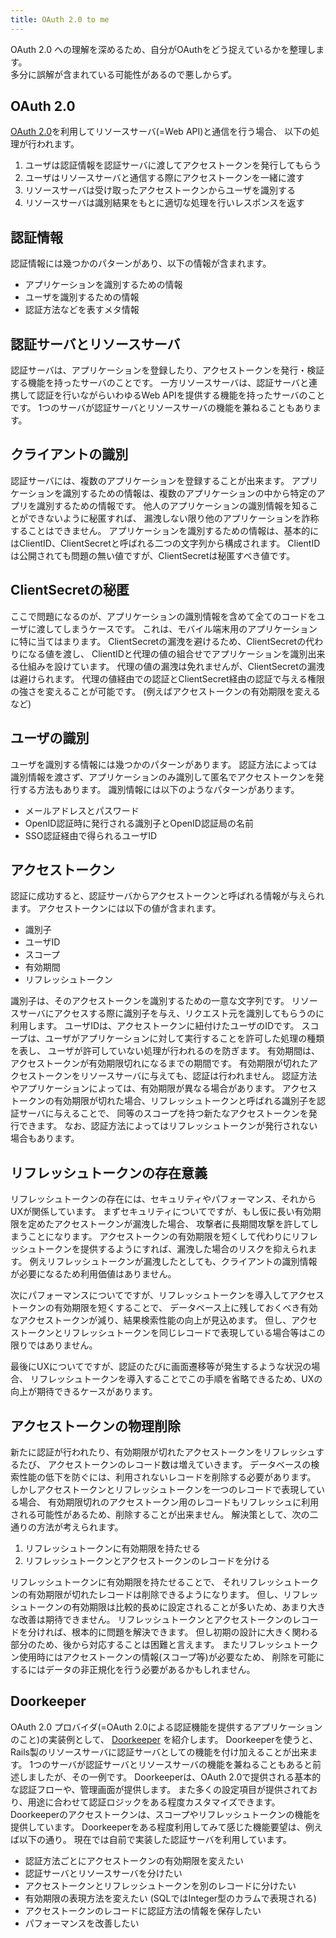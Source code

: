 ```yaml
---
title: OAuth 2.0 to me
---
```


OAuth 2.0 への理解を深めるため、自分がOAuthをどう捉えているかを整理します。  
多分に誤解が含まれている可能性があるので悪しからず。

## OAuth 2.0
[OAuth 2.0](http://tools.ietf.org/html/rfc6749)を利用してリソースサーバ(=Web API)と通信を行う場合、
以下の処理が行われます。

1. ユーザは認証情報を認証サーバに渡してアクセストークンを発行してもらう
2. ユーザはリソースサーバと通信する際にアクセストークンを一緒に渡す
3. リソースサーバは受け取ったアクセストークンからユーザを識別する
4. リソースサーバは識別結果をもとに適切な処理を行いレスポンスを返す

## 認証情報
認証情報には幾つかのパターンがあり、以下の情報が含まれます。

* アプリケーションを識別するための情報
* ユーザを識別するための情報
* 認証方法などを表すメタ情報

## 認証サーバとリソースサーバ
認証サーバは、アプリケーションを登録したり、アクセストークンを発行・検証する機能を持ったサーバのことです。
一方リソースサーバは、認証サーバと連携して認証を行いながらいわゆるWeb APIを提供する機能を持ったサーバのことです。
1つのサーバが認証サーバとリソースサーバの機能を兼ねることもあります。

## クライアントの識別
認証サーバには、複数のアプリケーションを登録することが出来ます。
アプリケーションを識別するための情報は、複数のアプリケーションの中から特定のアプリを識別するための情報です。
他人のアプリケーションの識別情報を知ることができないように秘匿すれば、
漏洩しない限り他のアプリケーションを詐称することはできません。
アプリケーションを識別するための情報は、基本的にはClientID、ClientSecretと呼ばれる二つの文字列から構成されます。
ClientIDは公開されても問題の無い値ですが、ClientSecretは秘匿すべき値です。

## ClientSecretの秘匿
ここで問題になるのが、アプリケーションの識別情報を含めて全てのコードをユーザに渡してしまうケースです。
これは、モバイル端末用のアプリケーションに特に当てはまります。
ClientSecretの漏洩を避けるため、ClientSecretの代わりになる値を渡し、
ClientIDと代理の値の組合せでアプリケーションを識別出来る仕組みを設けています。
代理の値の漏洩は免れませんが、ClientSecretの漏洩は避けられます。
代理の値経由での認証とClientSecret経由の認証で与える権限の強さを変えることが可能です。
(例えばアクセストークンの有効期限を変えるなど)

## ユーザの識別
ユーザを識別する情報には幾つかのパターンがあります。
認証方法によっては識別情報を渡さず、アプリケーションのみ識別して匿名でアクセストークンを発行する方法もあります。
識別情報には以下のようなパターンがあります。

 * メールアドレスとパスワード
 * OpenID認証時に発行される識別子とOpenID認証局の名前
 * SSO認証経由で得られるユーザID

## アクセストークン
認証に成功すると、認証サーバからアクセストークンと呼ばれる情報が与えられます。
アクセストークンには以下の値が含まれます。

* 識別子
* ユーザID
* スコープ
* 有効期間
* リフレッシュトークン

識別子は、そのアクセストークンを識別するための一意な文字列です。
リソースサーバにアクセスする際に識別子を与え、リクエスト元を識別してもらうのに利用します。
ユーザIDは、アクセストークンに紐付けたユーザのIDです。
スコープは、ユーザがアプリケーションに対して実行することを許可した処理の種類を表し、
ユーザが許可していない処理が行われるのを防ぎます。
有効期間は、アクセストークンが有効期限切れになるまでの期間です。
有効期限が切れたアクセストークンをリソースサーバに与えても、認証は行われません。
認証方法やアプリケーションによっては、有効期限が異なる場合があります。
アクセストークンの有効期限が切れた場合、リフレッシュトークンと呼ばれる識別子を認証サーバに与えることで、
同等のスコープを持つ新たなアクセストークンを発行できます。
なお、認証方法によってはリフレッシュトークンが発行されない場合もあります。

## リフレッシュトークンの存在意義
リフレッシュトークンの存在には、セキュリティやパフォーマンス、それからUXが関係しています。
まずセキュリティについてですが、もし仮に長い有効期限を定めたアクセストークンが漏洩した場合、
攻撃者に長期間攻撃を許してしまうことになります。
アクセストークンの有効期限を短くして代わりにリフレッシュトークンを提供するようにすれば、漏洩した場合のリスクを抑えられます。
例えリフレッシュトークンが漏洩したとしても、クライアントの識別情報が必要になるため利用価値はありません。

次にパフォーマンスについてですが、リフレッシュトークンを導入してアクセストークンの有効期限を短くすることで、
データベース上に残しておくべき有効なアクセストークンが減り、結果検索性能の向上が見込めます。
但し、アクセストークンとリフレッシュトークンを同じレコードで表現している場合等はこの限りではありません。

最後にUXについてですが、認証のたびに画面遷移等が発生するような状況の場合、
リフレッシュトークンを導入することでこの手順を省略できるため、UXの向上が期待できるケースがあります。

## アクセストークンの物理削除
新たに認証が行われたり、有効期限が切れたアクセストークンをリフレッシュするたび、
アクセストークンのレコード数は増えていきます。
データベースの検索性能の低下を防ぐには、利用されないレコードを削除する必要があります。
しかしアクセストークンとリフレッシュトークンを一つのレコードで表現している場合、
有効期限切れのアクセストークン用のレコードもリフレッシュに利用される可能性があるため、削除することが出来ません。
解決策として、次の二通りの方法が考えられます。

1. リフレッシュトークンに有効期限を持たせる
2. リフレッシュトークンとアクセストークンのレコードを分ける

リフレッシュトークンに有効期限を持たせることで、
それリフレッシュトークンの有効期限が切れたレコードは削除できるようになります。
但し、リフレッシュトークンの有効期限は比較的長めに設定されることが多いため、あまり大きな改善は期待できません。
リフレッシュトークンとアクセストークンのレコードを分ければ、根本的に問題を解決できます。
但し初期の設計に大きく関わる部分のため、後から対応することは困難と言えます。
またリフレッシュトークン使用時にはアクセストークンの情報(スコープ等)が必要なため、
削除を可能にするにはデータの非正規化を行う必要があるかもしれません。

## Doorkeeper
OAuth 2.0 プロバイダ(=OAuth 2.0による認証機能を提供するアプリケーションのこと)の実装例として、
[Doorkeeper](https://github.com/applicake/doorkeeper) を紹介します。
Doorkeeperを使うと、Rails製のリソースサーバに認証サーバとしての機能を付け加えることが出来ます。
1つのサーバが認証サーバとリソースサーバの機能を兼ねることもあると前述しましたが、その一例です。
Doorkeeperは、OAuth 2.0で提供される基本的な認証フローや、管理画面が提供します。
また多くの設定項目が提供されており、用途に合わせて認証ロジックをある程度カスタマイズできます。
Doorkeeperのアクセストークンは、スコープやリフレッシュトークンの機能を提供しています。
Doorkeeperをある程度利用してみて感じた機能要望は、例えば以下の通り。
現在では自前で実装した認証サーバを利用しています。

* 認証方法ごとにアクセストークンの有効期限を変えたい
* 認証サーバとリソースサーバを分けたい
* アクセストークンとリフレッシュトークンを別のレコードに分けたい
* 有効期限の表現方法を変えたい (SQLではInteger型のカラムで表現される)
* アクセストークンのレコードに認証方法の情報を保存したい
* パフォーマンスを改善したい
